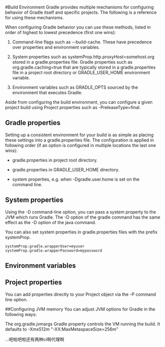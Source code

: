 #Build Environment
Gradle provides multiple mechanisms for configuring behavior of Gradle itself and specific projects. The following is a reference for using these mechanisms.

When configuring Gradle behavior you can use these methods, listed in order of highest to lowest precedence (first one wins):

1. Command-line flags such as --build-cache. These have precedence over properties and environment variables.

2. System properties such as systemProp.http.proxyHost=somehost.org stored in a gradle.properties file.
Gradle properties such as org.gradle.caching=true that are typically stored in a gradle.properties file in a project root directory or GRADLE_USER_HOME environment variable.
3. Environment variables such as GRADLE_OPTS sourced by the environment that executes Gradle.

Aside from configuring the build environment, you can configure a given project build using Project properties such as -PreleaseType=final.
## Gradle properties
Setting up a consistent environment for your build is as simple as placing these settings into a gradle.properties file. The configuration is applied in following order (if an option is configured in multiple locations the last one wins):
+ gradle.properties in project root directory.

+ gradle.properties in GRADLE_USER_HOME directory.

+ system properties, e.g. when -Dgradle.user.home is set on the command line.
## System properties
Using the -D command-line option, you can pass a system property to the JVM which runs Gradle. The -D option of the gradle command has the same effect as the -D option of the java command.

You can also set system properties in gradle.properties files with the prefix systemProp.
```$xslt
systemProp.gradle.wrapperUser=myuser
systemProp.gradle.wrapperPassword=mypassword
```
## Environment variables
## Project properties
You can add properties directly to your Project object via the -P command line option.

##Configuring JVM memory
You can adjust JVM options for Gradle in the following ways:

The org.gradle.jvmargs Gradle property controls the VM running the build. It defaults to -Xmx512m "-XX:MaxMetaspaceSize=256m"

...吧啦吧啦还有两种ci啊代理啊


